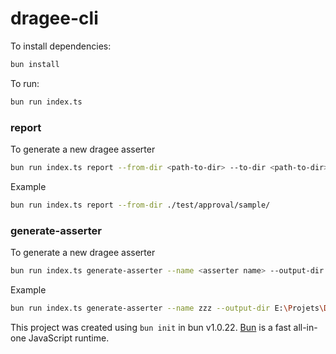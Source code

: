 # dragee-cli

To install dependencies:

```bash
bun install
```

To run:

```bash
bun run index.ts
```

### report

To generate a new dragee asserter

```bash
bun run index.ts report --from-dir <path-to-dir> --to-dir <path-to-dir>
```

Example

```bash
bun run index.ts report --from-dir ./test/approval/sample/
```

### generate-asserter

To generate a new dragee asserter

```bash
bun run index.ts generate-asserter --name <asserter name> --output-dir <output directory>
```

Example

```bash
bun run index.ts generate-asserter --name zzz --output-dir E:\Projets\Dragee.io
```

This project was created using `bun init` in bun v1.0.22. [Bun](https://bun.sh) is a fast all-in-one JavaScript runtime.